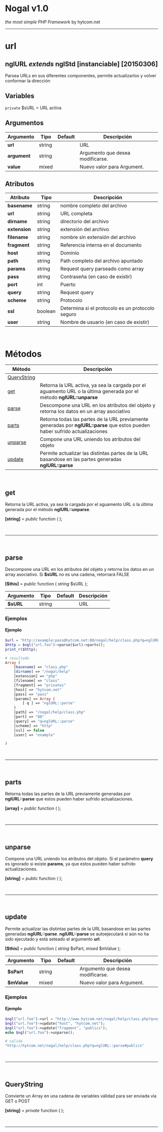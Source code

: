 # Nogal v1.0
*the most simple PHP Framework* by hytcom.net
___
  

# url
## nglURL *extends* nglStd [instanciable] [20150306]
Parsea URLs en sus diferentes componentes, permite actualizarlos y volver conformar la dirección
  
## Variables
`private` $sURL = URL activa  

## Argumentos
|Argumento|Tipo|Default|Descripción|
|---|---|---|---|
|**url**|string||URL|
|**argument**|string||Argumento que desea modificarse.|
|**value**|mixed||Nuevo valor para Argument.|

## Atributos
|Atributo|Tipo|Descripción|
|---|---|---|
|**basename**|string|nombre completo del archivo|
|**url**|string|URL completa|
|**dirname**|string|directorio del archivo|
|**extension**|string|extensión del archivo|
|**filename**|string|nombre sin extensión del archivo|
|**fragment**|string|Referencia interna en el documento|
|**host**|string|Dominio|
|**path**|string|Path completo del archivo apuntado|
|**params**|string|Request query parseado como array|
|**pass**|string|Contraseña (en caso de existir)|
|**port**|int|Puerto|
|**query**|string|Request query|
|**scheme**|string|Protocolo|
|**ssl**|boolean|Determina si el protocolo es un protocolo seguro|
|**user**|string|Nombre de usuario (en caso de existir)|

  
&nbsp;

# Métodos
|Método|Descripción|
|---|---|
|[QueryString](#QueryString)||
|[get](#get)|Retorna la URL activa, ya sea la cargada por el aguamento URL o la última generada por el método **nglURL::unparse**|
|[parse](#parse)|Descompone una URL en los atributos del objeto y retorna los datos en un array asociativo|
|[parts](#parts)|Retorna todas las partes de la URL previamente generadas por **nglURL::parse** que estos pueden haber sufrido actualizaciones|
|[unparse](#unparse)|Compone una URL uniendo los atributos del objeto|
|[update](#update)|Permite actualizar las distintas partes de la URL basandose en las partes generadas **nglURL::parse**|

  
&nbsp;


## get
Retorna la URL activa, ya sea la cargada por el aguamento URL o la última generada por el método **nglURL::unparse**.  

**[string]** =  *public* function ( );
  

&nbsp;
___
&nbsp;

## parse
Descompone una URL en los atributos del objeto y retorna los datos en un array asociativo. Si **\$sURL** no es una cadena, retornará FALSE  

**[$this]** =  *public* function ( *string* \$sURL );  

|Argumento|Tipo|Default|Descripción|
|---|---|---|---|
|**\$sURL**|string||URL|
### Ejemplos  
#### Ejemplo  
```php
$url = "http://example:pass@hytcom.net:80/nogal/help/class.php?q=nglURL::parse#privates";
$http = $ngl("url.foo")->parse($url)->parts();
print_r($http);

# resultado
Array (
    [basename] => "class.php"
    [dirname] => "/nogal/help"
    [extension] => "php"
    [filename] => "class"
    [fragment] => "privates"
    [host] => "hytcom.net"
    [pass] => "pass"
    [params] => Array (
        [ q ] => "nglURL::parse"
    )
    [path] => "/nogal/help/class.php"
    [port] => "80"
    [query] => "q=nglURL::parse"
    [scheme] => "http"
    [ssl] => false
    [user] => "example"

)
```

&nbsp;
___
&nbsp;

## parts
Retorna todas las partes de la URL previamente generadas por **nglURL::parse** que estos pueden haber sufrido actualizaciones.  

**[array]** =  *public* function ( );
  

&nbsp;
___
&nbsp;

## unparse
Compone una URL uniendo los atributos del objeto. Si el parámetro **query** es ignorado si existe **params**, ya que estos pueden haber sufrido actualizaciones.  

**[string]** =  *public* function ( );
  

&nbsp;
___
&nbsp;

## update
Permite actualizar las distintas partes de la URL basandose en las partes generadas **nglURL::parse**.
**nglURL::parse** se autoejecutará si aún no ha sido ejecutado y está seteado el argumento **url**.  

**[$this]** =  *public* function ( *string* \$sPart, *mixed* \$mValue );  

|Argumento|Tipo|Default|Descripción|
|---|---|---|---|
|**\$sPart**|string||Argumento que desea modificarse.|
|**\$mValue**|mixed||Nuevo valor para Argument.|
### Ejemplos  
#### Ejemplo  
```php
$ngl("url.foo")->url = "http://www.hytcom.net/nogal/help/class.php?q=nglURL::parse#privates";
$ngl("url.foo")->update("host", "hytcom.net");
$ngl("url.foo")->update("fragment", "publics");
echo $ngl("url.foo")->unparse();

# salida
"http://hytcom.net/nogal/help/class.php?q=nglURL::parse#publics"
```

&nbsp;
___
&nbsp;

## QueryString
Convierte un Array en una cadena de variables válidad para ser enviada vía GET o POST  

**[string]** =  *private* function ( );
  

&nbsp;
___
&nbsp;
